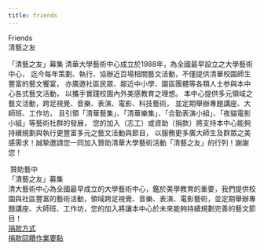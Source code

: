 ```yaml
---
title: friends
---
```


 <div class="page-title">
    <div class="line"></div>
    <div class="page-title-text">
        <div class="en">Friends</div>
        <div class="ch">清藝之友</div>
    </div>
</div>

<div class="page-friends container-fluid">
    <div class="row">
        <div class="title-content col-12">

「清藝之友」幕集 清華大學藝術中心成立於1988年，為全國最早設立之大學藝術中心， 迄今每年策劃、執行、協辦近百場相關藝文活動，不僅提供清華校園師生豐富的藝文饗宴， 亦廣邀社區民眾、鄰近中小學、園區團體等各類人士参與本中心各式藝文活動， 以攜手實踐校園內外美感教育之理想。 本中心提供多元領域之藝文活動，跨足視覺、音樂、表演、電影、科技藝術， 並定期舉辦專題講座、大師班、工作坊， 且引領「清華藝集」、「清華樂集」、「合勤表演小組」、「夜貓電影小組」等藝術社群的發展， 您的加入（志工）或資助（捐款）將支持本中心能夠持續規劃與執行更豐富多元之藝文活動與節目， 以服務更多廣大師生及群眾之美感需求！誠摯邀請您一同加入贊助清華大學藝術活動「清藝之友」的行列！謝謝您！
        </div>
    </div>
    <div class="row up">
        <div class="col-md-6">
            <img src="https://i.imgur.com/JE5OUjRh.jpg" alt="" class="pic">
        </div>
        <div class="col-md-6 right">
            <div class="title">
                <img src="/img/ll.png" alt="" class="go-icon">
                <span>贊助藝中</span>
                <img src="/img/ll.png" alt="" class="go-icon">
            </div>
            <div class="sub-title">「清藝之友」募集</div>
            <div class="content">清大藝術中心為全國最早成立的大學藝術中心，鑑於美學教育的重要，我們提供校園與社區豐富的藝術活動，領域跨足視覺、音樂、表演、電影藝術，並定期舉辦專題講座、大師班、工作坊，您的加入將讓本中心於未來能夠持續規劃完善的藝文節目！</div>
            <a href="https://drive.google.com/open?id=1IcpfBNXIQWgOS7kGenyDFhlKiWl5YhYK" class="btn-group">
                <div class="pay">捐款方式</div>
                <img src="/img/download.png" alt="" class="go-icon">
            </a>
            <a href="https://drive.google.com/open?id=1qLkjlaoxnoC5xjcnLn-w9l5PIdyOKymZ" class="btn-group">
                <div class="point">捐款回饋作業要點</div>
                <img src="/img/download.png" alt="" class="go-icon">
            </a>
        </div>
    </div>
    <!--
    <div class="row down">
        <div class="col-md-6">
            <img src="https://i.imgur.com/alVXMmph.jpg" alt="" class="pic">
        </div>
        <div class="col-md-6 right">
            <div class="title">
                <img src="/img/lr.png" alt="" class="go-icon">
                <span>志工招募</span>
                <img src="/img/lr.png" alt="" class="go-icon">
            </div>
            <div class="content">即日起本中心熱烈招募各類展演志工，歡迎各界愛好藝術的朋友踴躍報名</div>
            <div class="sub-title">意者請洽 03-5162012</div>
            <div class="brand">
                <img src="/img/logo.png" alt="" class="phone">
                <div class="name">
                    <div class="en">李小姐</div>
                </div>
            </div>
        </div>
    </div>
    -->
</div>

